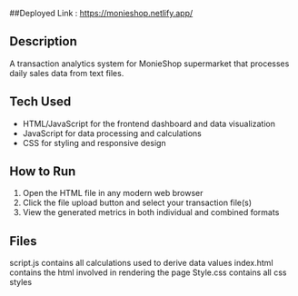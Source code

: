 ##Deployed Link : https://monieshop.netlify.app/

## Description
A transaction analytics system for MonieShop supermarket that processes daily sales data from text files. 

## Tech Used
* HTML/JavaScript for the frontend dashboard and data visualization
* JavaScript for data processing and calculations
* CSS for styling and responsive design


## How to Run
1. Open the HTML file in any modern web browser
2. Click the file upload button and select your transaction file(s)
3. View the generated metrics in both individual and combined formats

## Files
script.js contains all calculations used to derive data values
index.html contains the html involved in rendering the page
Style.css contains all css styles
